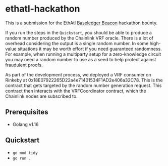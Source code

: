# ethatl-hackathon

This is a submission for the EthAtl [Baseledger Beacon](https://docs.provide.services/hackathon/developers/bounties/baseledger-beacon) hackathon bounty.

If you run the steps in the `Quickstart`, you should be able to produce a random number produced by the Chainlink VRF oracle. There is a lot of overhead considering the output is a single random number. In some high-value situations it may be worth effort if you need guaranteed randomness. For example, when running a multiparty setup for a zero-knowledge circuit you may need a random number to use as a seed to help protect against fraudulent proofs.

As part of the development process, we deployed a VRF consumer on Rinkeby at 0x18E07922265D22a4e71401534F1AD2e406a32C78. This is the contract that gets targeted by the random number generation request. This contract then interacts with the VRFCoordinator contract, which the Chainlink nodes are subscribed to.

## Prerequisites

- Golang v1.16

## Quickstart

- `go mod tidy`
- `go run .`
